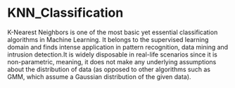 # KNN_Classification
K-Nearest Neighbors is one of the most basic yet essential classification algorithms in Machine Learning. It belongs to the supervised learning domain and finds intense application in pattern recognition, data mining and intrusion detection.It is widely disposable in real-life scenarios since it is non-parametric, meaning, it does not make any underlying assumptions about the distribution of data (as opposed to other algorithms such as GMM, which assume a Gaussian distribution of the given data).
